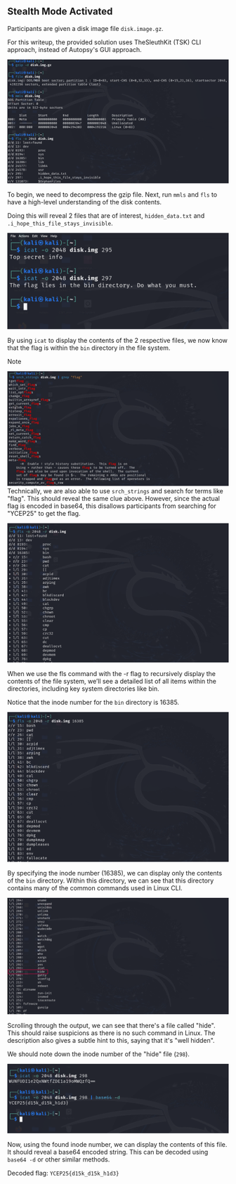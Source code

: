 ## Stealth Mode Activated

Participants are given a disk image file `disk.image.gz`.

For this writeup, the provided solution uses TheSleuthKit (TSK) CLI approach, instead of Autopsy's GUI approach. 

![Decompression and overview of disk](./images/image1.png)

To begin, we need to decompress the gzip file. Next, run `mmls` and `fls` to have a high-level understanding of the disk contents.

Doing this will reveal 2 files that are of interest, `hidden_data.txt` and `.i_hope_this_file_stays_invisible`.

![Contents of the 2 files](./images/image2.png)

By using `icat` to display the contents of the 2 respective files, we now know that the flag is within the `bin` directory in the file system.

>[!NOTE]
>![Searching for specific strings](./images/image4.png)
>Technically, we are also able to use `srch_strings` and search for terms like "flag". This should reveal the same clue above.
>However, since the actual flag is encoded in base64, this disallows participants from searching for "YCEP25" to get the flag.

![Contents of the file system](./images/image3.png)

When we use the fls command with the -r flag to recursively display the contents of the file system, we’ll see a detailed list of all items within the directories, including key system directories like bin.

Notice that the inode number for the `bin` directory is 16385.

![Contents of the bin directory](./images/image5.png)

By specifying the inode number (16385), we can display only the contents of the `bin` directory. Within this directory, we can see that this directory contains many of the common commands used in Linux CLI.

![Suspicious file](./images/image6.png)

Scrolling through the output, we can see that there's a file called "hide". This should raise suspicions as there is no such command in Linux. The description also gives a subtle hint to this, saying that it's "well hidden".

We should note down the inode number of the "hide" file (`298`).

![Acquiring the flag](./images/image7.png)

Now, using the found inode number, we can display the contents of this file. It should reveal a base64 encoded string. This can be decoded using `base64 -d` or other similar methods.

Decoded flag: `YCEP25{d15k_d15k_h1d3}`